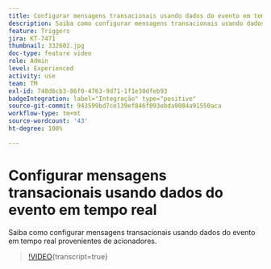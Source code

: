 ```yaml
---
title: Configurar mensagens transacionais usando dados do evento em tempo real
description: Saiba como configurar mensagens transacionais usando dados do evento em tempo real provenientes de acionadores.
feature: Triggers
jira: KT-7471
thumbnail: 332602.jpg
doc-type: feature video
role: Admin
level: Experienced
activity: use
team: TM
exl-id: 748d6cb3-86f0-4763-9d71-1f1e30dfeb93
badgeIntegration: label="Integração" type="positive"
source-git-commit: 943599bd7ce139ef846f093ebda9084a91550aca
workflow-type: tm+mt
source-wordcount: '43'
ht-degree: 100%

---
```


# Configurar mensagens transacionais usando dados do evento em tempo real

Saiba como configurar mensagens transacionais usando dados do evento em tempo real provenientes de acionadores.

>[!VIDEO](https://video.tv.adobe.com/v/3450207?learn=on&captions=por_br){transcript=true}
